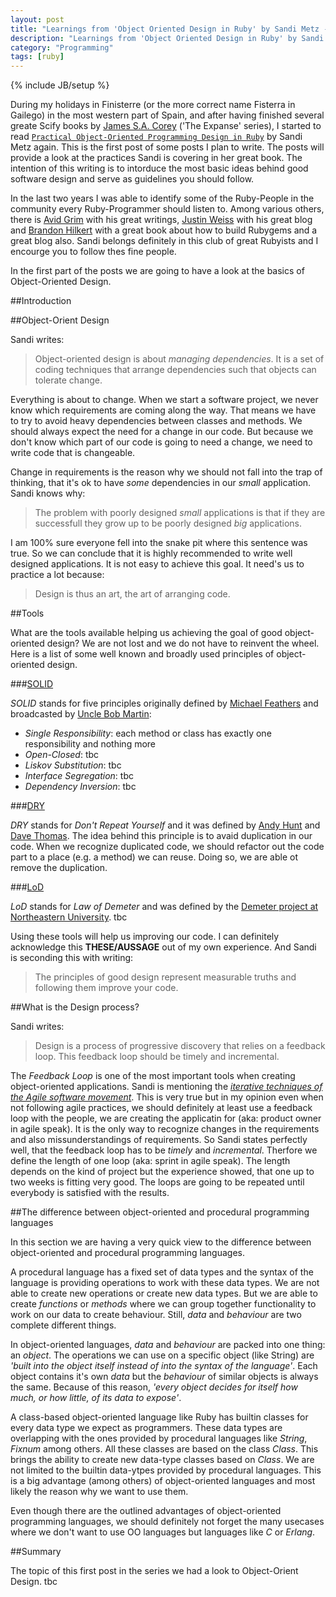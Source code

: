 ```yaml
---
layout: post
title: "Learnings from 'Object Oriented Design in Ruby' by Sandi Metz - Part I"
description: "Learnings from 'Object Oriented Design in Ruby' by Sandi Metz - Part I"
category: "Programming"
tags: [ruby]
---
```

{% include JB/setup %}

During my holidays in Finisterre (or the more correct name Fisterra in Gailego) in the most western part of Spain, and after having finished several greate Scify books by [James S.A. Corey](http://www.amazon.com/#) ('The Expanse' series), I started to read [`Practical Object-Oriented Programming Design in Ruby`](http://www.amazon.com/#) by Sandi Metz again. This is the first post of some posts I plan to write. The posts will provide a look at the practices Sandi is covering in her great book. The intention of this writing is to intorduce the most basic ideas behind good software design and serve as guidelines you should follow.

In the last two years I was able to identify some of the Ruby-People in the community every Ruby-Programmer should listen to. Among various others, there is [Avid Grim](http://) with his great writings, [Justin Weiss](http://) with his great blog and [Brandon Hilkert](http://) with a great book about how to build Rubygems and a great blog also. Sandi belongs definitely in this club of great Rubyists and I encourge you to follow thes fine people.

In the first part of the posts we are going to have a look at the basics of Object-Oriented Design.

##Introduction

##Object-Orient Design

Sandi writes:

> Object-oriented design is about *managing dependencies*. It is a set of coding techniques that arrange dependencies such that objects can tolerate change.

Everything is about to change. When we start a software project, we never know which requirements are coming along the way. That means we have to try to avoid heavy dependencies between classes and methods. We should always expect the need for a change in our code. But because we don't know which part of our code is going to need a change, we need to write code that is changeable.

Change in requirements is the reason why we should not fall into the trap of thinking, that it's ok to have *some* dependencies in our *small* application. Sandi knows why:

> The problem with poorly designed *small* applications is that if they are successfull they grow up to be poorly designed *big* applications.

I am 100% sure everyone fell into the snake pit where this sentence was true. So we can conclude that it is highly recommended to write well designed applications. It is not easy to achieve this goal. It need's us to practice a lot because:

> Design is thus an art, the art of arranging code.

##Tools

What are the tools available helping us achieving the goal of good object-oriented design? We are not lost and we do not have to reinvent the wheel. Here is a list of some well known and broadly used principles of object-oriented design.

###[SOLID](http://)

*SOLID* stands for five principles originally defined by [Michael Feathers](http://) and broadcasted by [Uncle Bob Martin](http://):

* *Single Responsibility*:
each method or class has exactly one responsibility and nothing more
* *Open-Closed*:
tbc
* *Liskov Substitution*:
tbc
* *Interface Segregation*:
tbc
* *Dependency Inversion*:
tbc

###[DRY](http://)

*DRY* stands for *Don't Repeat Yourself* and it was defined by [Andy Hunt](http://) and [Dave Thomas](http://). The idea behind this principle is to avaid duplication in our code. When we recognize duplicated code, we should refactor out the code part to a place (e.g. a method) we can reuse. Doing so, we are able ot remove the duplication.

###[LoD](http://)

*LoD* stands for *Law of Demeter* and was defined by the [Demeter project at Northeastern University](http://). tbc

Using these tools will help us improving our code. I can definitely acknowledge this __THESE/AUSSAGE__ out of my own experience. And Sandi is seconding this with writing:

> The principles of good design represent measurable truths and following them improve your code.

##What is the Design process?

Sandi writes:

> Design is a process of progressive discovery that relies on a feedback loop. This feedback loop should be timely and incremental.

The *Feedback Loop* is one of the most important tools when creating object-oriented applications. Sandi is mentioning the [*iterative techniques of the Agile software movement*](http://agilemanifesto.org). This is very true but in my opinion even when not following agile practices, we should definitely at least use a feedback loop with the people, we are creating the applicatin for (aka: product owner in agile speak). It is the only way to recognize changes in the requirements and also missunderstandings of requirements. So Sandi states perfectly well, that the feedback loop has to be *timely* and *incremental*. Therfore we define the length of one loop (aka: sprint in agile speak). The length depends on the kind of project but the experience showed, that one up to two weeks is fitting very good. The loops are going to be repeated until everybody is satisfied with the results.

##The difference between object-oriented and procedural programming languages

In this section we are having a very quick view to the difference between object-oriented and procedural programming languages.

A procedural language has a fixed set of data types and the syntax of the language is providing operations to work with these data types. We are not able to create new operations or create new data types. But we are able to create *functions* or *methods* where we can group together functionality to work on our data to create behaviour. Still, *data* and *behaviour* are two complete different things.

In object-oriented languages, *data* and *behaviour* are packed into one thing: an *object*. The operations we can use on a specific object (like String) are *'built into the object itself instead of into the syntax of the language'*. Each object contains it's own *data* but the *behaviour* of similar objects is always the same. Because of this reason, *'every object decides for itself how much, or how little, of its data to expose'*.

A class-based object-oriented language like Ruby has builtin classes for every data type we expect as programmers. These data types are overlapping with the ones provided by procedural languages like *String*, *Fixnum* among others. All these classes are based on the class *Class*. This brings the ability to create new data-type classes based on *Class*. We are not limited to the builtin data-ytpes provided by procedural languages. This is a big advantage (among others) of object-oriented languages and most likely the reason why we want to use them.

Even though there are the outlined advantages of object-oriented programming languages, we should definitely not forget the many usecases where we don't want to use OO languages but languages like *C* or *Erlang*.

##Summary

The topic of this first post in the series we had a look to Object-Orient Design. tbc


